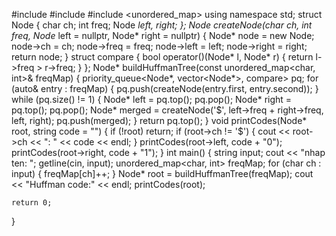 #include <iostream>
#include <queue>
#include <unordered_map>
using namespace std;
struct Node {
    char ch;
    int freq;
    Node *left, *right;
};
Node* createNode(char ch, int freq, Node* left = nullptr, Node* right = nullptr) {
    Node* node = new Node;
    node->ch = ch;
    node->freq = freq;
    node->left = left;
    node->right = right;
    return node;
}
struct compare {
    bool operator()(Node* l, Node* r) {
        return l->freq > r->freq;
    }
};
Node* buildHuffmanTree(const unordered_map<char, int>& freqMap) {
    priority_queue<Node*, vector<Node*>, compare> pq;
    for (auto& entry : freqMap) {
        pq.push(createNode(entry.first, entry.second));
    }
    while (pq.size() != 1) {
        Node* left = pq.top();
        pq.pop();
        Node* right = pq.top();
        pq.pop();
        Node* merged = createNode('$', left->freq + right->freq, left, right);
        pq.push(merged);
    }
    return pq.top();
}
void printCodes(Node* root, string code = "") {
    if (!root)
        return;
    if (root->ch != '$') {
        cout << root->ch << ": " << code << endl;
    }
    printCodes(root->left, code + "0");
    printCodes(root->right, code + "1");
}
int main() {
    string input;
    cout << "nhap ten: ";
    getline(cin, input);
    unordered_map<char, int> freqMap;
    for (char ch : input) {
        freqMap[ch]++;
    }
    Node* root = buildHuffmanTree(freqMap);
    cout << "Huffman code:" << endl;
    printCodes(root);

    return 0;
}
